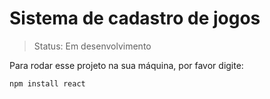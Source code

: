 # Sistema de cadastro de jogos

> Status: Em desenvolvimento

Para rodar esse projeto na sua máquina, por favor digite:

```
npm install react
```
